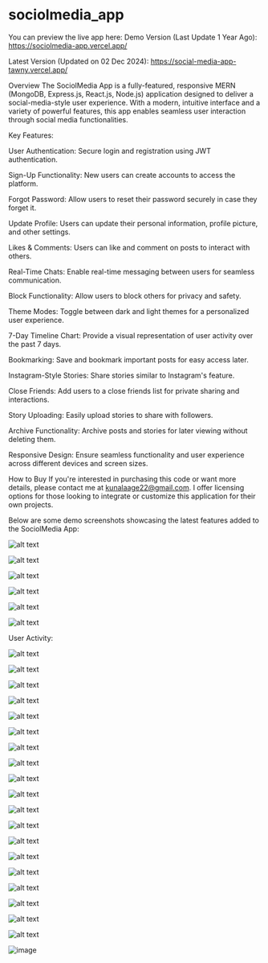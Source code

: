 # sociolmedia_app
You can preview the live app here:
Demo Version (Last Update 1 Year Ago): https://sociolmedia-app.vercel.app/

Latest Version (Updated on 02 Dec 2024): https://social-media-app-tawny.vercel.app/

Overview
The SociolMedia App is a fully-featured, responsive MERN (MongoDB, Express.js, React.js, Node.js) application designed to deliver a social-media-style user experience. With a modern, intuitive interface and a variety of powerful features, this app enables seamless user interaction through social media functionalities.

Key Features:

User Authentication: Secure login and registration using JWT authentication.

Sign-Up Functionality: New users can create accounts to access the platform.

Forgot Password: Allow users to reset their password securely in case they forget it.

Update Profile: Users can update their personal information, profile picture, and other settings.

Likes & Comments: Users can like and comment on posts to interact with others.

Real-Time Chats: Enable real-time messaging between users for seamless communication.

Block Functionality: Allow users to block others for privacy and safety.

Theme Modes: Toggle between dark and light themes for a personalized user experience.

7-Day Timeline Chart: Provide a visual representation of user activity over the past 7 days.

Bookmarking: Save and bookmark important posts for easy access later.

Instagram-Style Stories: Share stories similar to Instagram's feature.

Close Friends: Add users to a close friends list for private sharing and interactions.

Story Uploading: Easily upload stories to share with followers.

Archive Functionality: Archive posts and stories for later viewing without deleting them.

Responsive Design: Ensure seamless functionality and user experience across different devices and screen sizes.

How to Buy
If you're interested in purchasing this code or want more details, please contact me at kunalaage22@gmail.com. I offer licensing options for those looking
to integrate or customize this application for their own projects.

Below are some demo screenshots showcasing the latest features added to the SociolMedia App:

![alt text](image-1.png)

![alt text](image-27.png)

![alt text](image-2.png)

![alt text](image-3.png)

![alt text](image-5.png)

![alt text](image-4.png)

User Activity:

![alt text](image-7.png)

![alt text](image-8.png)

![alt text](image-9.png)

![alt text](image-10.png)

![alt text](image-11.png)

![alt text](image-12.png)

![alt text](image-13.png)

![alt text](image-14.png)

![alt text](image-16.png)

![alt text](image-17.png)

![alt text](image-18.png)

![alt text](image-19.png)

![alt text](image-20.png)

![alt text](image-21.png)

![alt text](image-22.png)

![alt text](image-23.png)

![alt text](image-24.png)

![alt text](image-25.png)

![alt text](image-26.png)

![image](https://github.com/user-attachments/assets/acc2e819-c7e8-4326-ad7e-b029306c3f46)